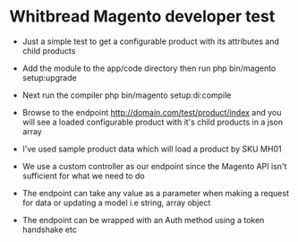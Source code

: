 # Whitbread Magento developer test

* Just a simple test to get a configurable product with its attributes and child products

* Add the module to the app/code directory then run php bin/magento setup:upgrade

* Next run the compiler php bin/magento setup:di:compile

* Browse to the endpoint http://domain.com/test/product/index and you will see a loaded configurable product with it's child products in a json array

* I've used sample product data which will load a product by SKU MH01

* We use a custom controller as our endpoint since the Magento API isn't sufficient for what we need to do

* The endpoint can take any value as a parameter when making a request for data or updating a model i.e string, array object

* The endpoint can be wrapped with an Auth method using a token handshake etc
